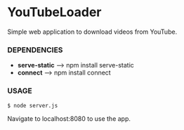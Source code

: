 YouTubeLoader
=====================================================
Simple web application to download videos from YouTube.

### DEPENDENCIES
- **serve-static** --> npm install serve-static
- **connect** --> npm install connect

### USAGE
```
$ node server.js
```
Navigate to localhost:8080 to use the app.
